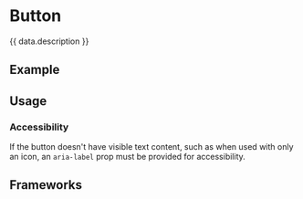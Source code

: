 <script setup>
  import Vue from './vue.md';
  import Elements from './elements.md';
  import React from './react.md';
  import ReactBeta from './react-beta.md';
  import Android from './android.md';
  import iOS from './ios.md';
  import data from './data.json';
  import { mapFrameworkStatuses } from '../utils.js';
</script>

# Button

{{ data.description }}

<components-status v-bind="mapFrameworkStatuses(data.frameworks)" />

## Example
<ThemeSwitcher />
<button-example />

## Usage

<component-design-guidelines name="Warp - Components / Button" link="https://www.figma.com/file/nkiRpuVu6XRfvY96BA80H8/Components-overview?type=design&node-id=384-34743&mode=design" />

### Accessibility
If the button doesn't have visible text content, such as when used with only an
icon, an `aria-label` prop must be provided for accessibility.

<component-questions />

## Frameworks

<tabs-content>
  <template #react-beta>
    <ReactBeta />
  </template>
  <template #react>
    <react />
  </template>
  <template #vue>
    <vue />
  </template>
  <template #elements>
    <elements />
  </template>
  <template #android>
    <android />
  </template>
    <template #iOS>
    <iOS />
  </template>
</tabs-content>